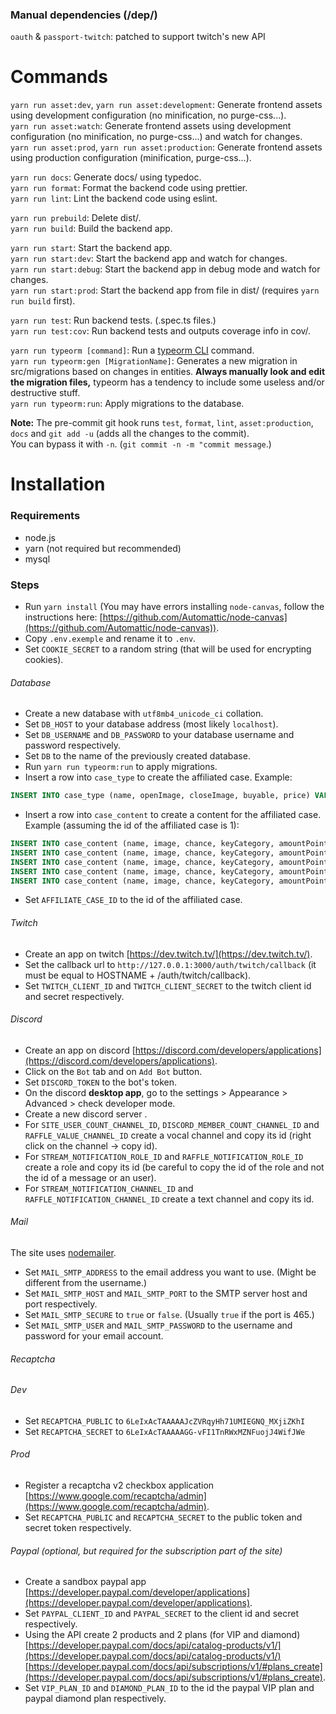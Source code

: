 ### Manual dependencies (/dep/)

`oauth` & `passport-twitch`: patched to support twitch's new API  

# Commands
`yarn run asset:dev`, `yarn run asset:development`: Generate frontend assets using development configuration (no minification, no purge-css...).  
`yarn run asset:watch`: Generate frontend assets using development configuration (no minification, no purge-css...) and watch for changes.  
`yarn run asset:prod`, `yarn run asset:production`: Generate frontend assets using production configuration (minification, purge-css...).  

`yarn run docs`: Generate docs/ using typedoc.  
`yarn run format`: Format the backend code using prettier.  
`yarn run lint`: Lint the backend code using eslint.  

`yarn run prebuild`: Delete dist/.  
`yarn run build`: Build the backend app.  

`yarn run start`: Start the backend app.  
`yarn run start:dev`: Start the backend app and watch for changes.  
`yarn run start:debug`: Start the backend app in debug mode and watch for changes.  
`yarn run start:prod`: Start the backend app from file in dist/ (requires `yarn run build` first).  

`yarn run test`: Run backend tests. (.spec.ts files.)  
`yarn run test:cov`: Run backend tests and outputs coverage info in cov/.  

`yarn run typeorm [command]`: Run a [typeorm CLI](https://github.com/typeorm/typeorm/blob/master/docs/using-cli.md) command.  
`yarn run typeorm:gen [MigrationName]`: Generates a new migration in src/migrations based on changes in entities.
**Always manually look and edit the migration files,** typeorm has a tendency to include some useless and/or destructive stuff.  
`yarn run typeorm:run`: Apply migrations to the database.  

**Note:** The pre-commit git hook runs `test`, `format`, `lint`, `asset:production`, `docs` and `git add -u` (adds all the changes to the commit).  
You can bypass it with `-n`. (`git commit -n -m "commit message`.)

# Installation

### Requirements
* node.js
* yarn (not required but recommended)
* mysql

### Steps
* Run `yarn install` (You may have errors installing `node-canvas`, follow the instructions here: [https://github.com/Automattic/node-canvas](https://github.com/Automattic/node-canvas)).
* Copy `.env.exemple` and rename it to `.env`.
* Set `COOKIE_SECRET` to a random string (that will be used for encrypting cookies).
###### Database
* Create a new database with `utf8mb4_unicode_ci` collation.
* Set `DB_HOST` to your database address (most likely `localhost`).
* Set `DB_USERNAME` and `DB_PASSWORD` to your database username and password respectively.
* Set `DB` to the name of the previously created database.
* Run `yarn run typeorm:run` to apply migrations.
* Insert a row into `case_type` to create the affiliated case. Example: 
```SQL
INSERT INTO case_type (name, openImage, closeImage, buyable, price) VALUES ('affiliate', '/img/case/affiliate/open.png', '/img/case/affiliate/close.png', FALSE, 100);
```
* Insert a row into `case_content` to create a content for the affiliated case. Example (assuming the id of the affiliated case is 1):
```SQL
INSERT INTO case_content (name, image, chance, keyCategory, amountPoints, amountMeteores, caseTypeId) VALUES ('100', '/img/case/coin1.png', 200, NULL, 100, 0, 1);
INSERT INTO case_content (name, image, chance, keyCategory, amountPoints, amountMeteores, caseTypeId) VALUES ('500', '/img/case/coin2.png', 200, NULL, 500, 0, 1);
INSERT INTO case_content (name, image, chance, keyCategory, amountPoints, amountMeteores, caseTypeId) VALUES ('1000', '/img/case/coin3.png', 200, NULL, 1000, 0, 1);
INSERT INTO case_content (name, image, chance, keyCategory, amountPoints, amountMeteores, caseTypeId) VALUES ('2000', '/img/case/coin4.png', 200, NULL, 2000, 0, 1);
INSERT INTO case_content (name, image, chance, keyCategory, amountPoints, amountMeteores, caseTypeId) VALUES ('Clé steam', '/img/case/coin4.png', 200, 'random', 0, 0, 1);
```
* Set `AFFILIATE_CASE_ID` to the id of the affiliated case.
###### Twitch
* Create an app on twitch [https://dev.twitch.tv/](https://dev.twitch.tv/).
* Set the callback url to `http://127.0.0.1:3000/auth/twitch/callback` (it must be equal to HOSTNAME + /auth/twitch/callback).
* Set `TWITCH_CLIENT_ID` and `TWITCH_CLIENT_SECRET` to the twitch client id and secret respectively.
###### Discord
* Create an app on discord [https://discord.com/developers/applications](https://discord.com/developers/applications).
* Click on the `Bot` tab and on `Add Bot` button.
* Set `DISCORD_TOKEN` to the bot's token.
* On the discord **desktop app**, go to the settings > Appearance > Advanced > check developer mode.
* Create a new discord server .
* For `SITE_USER_COUNT_CHANNEL_ID`, `DISCORD_MEMBER_COUNT_CHANNEL_ID` and `RAFFLE_VALUE_CHANNEL_ID` create a vocal channel and copy its id (right click on the channel -> copy id).
* For `STREAM_NOTIFICATION_ROLE_ID` and `RAFFLE_NOTIFICATION_ROLE_ID` create a role and copy its id  (be careful to copy the id of the role and not the id of a message or an user).
* For `STREAM_NOTIFICATION_CHANNEL_ID` and `RAFFLE_NOTIFICATION_CHANNEL_ID` create a text channel and copy its id.
###### Mail
The site uses [nodemailer](https://nodemailer.com/about/).  
* Set `MAIL_SMTP_ADDRESS` to the email address you want to use. (Might be different from the username.)
* Set `MAIL_SMTP_HOST` and `MAIL_SMTP_PORT` to the SMTP server host and port respectively.
* Set `MAIL_SMTP_SECURE` to `true` or `false`. (Usually `true` if the port is 465.)
* Set `MAIL_SMTP_USER` and `MAIL_SMTP_PASSWORD` to the username and password for your email account.
###### Recaptcha
###### Dev
* Set `RECAPTCHA_PUBLIC` to `6LeIxAcTAAAAAJcZVRqyHh71UMIEGNQ_MXjiZKhI`
* Set `RECAPTCHA_SECRET` to `6LeIxAcTAAAAAGG-vFI1TnRWxMZNFuojJ4WifJWe`
###### Prod
* Register a recaptcha v2 checkbox application [https://www.google.com/recaptcha/admin](https://www.google.com/recaptcha/admin).
* Set `RECAPTCHA_PUBLIC` and `RECAPTCHA_SECRET` to the public token and secret token respectively.
###### Paypal (optional, but required for the subscription part of the site)
* Create a sandbox paypal app [https://developer.paypal.com/developer/applications](https://developer.paypal.com/developer/applications).
* Set `PAYPAL_CLIENT_ID` and `PAYPAL_SECRET` to the client id and secret respectively.
* Using the API create 2 products and 2 plans (for VIP and diamond) [https://developer.paypal.com/docs/api/catalog-products/v1/](https://developer.paypal.com/docs/api/catalog-products/v1/) [https://developer.paypal.com/docs/api/subscriptions/v1/#plans_create](https://developer.paypal.com/docs/api/subscriptions/v1/#plans_create). 
* Set `VIP_PLAN_ID` and `DIAMOND_PLAN_ID` to the id the paypal VIP plan and paypal diamond plan respectively.
       
     

